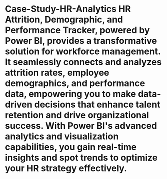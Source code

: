 # Case-Study-HR-Analytics HR Attrition, Demographic, and Performance Tracker, powered by Power BI, provides a transformative solution for workforce management. It seamlessly connects and analyzes attrition rates, employee demographics, and performance data, empowering you to make data-driven decisions that enhance talent retention and drive organizational success. With Power BI's advanced analytics and visualization capabilities, you gain real-time insights and spot trends to optimize your HR strategy effectively.
